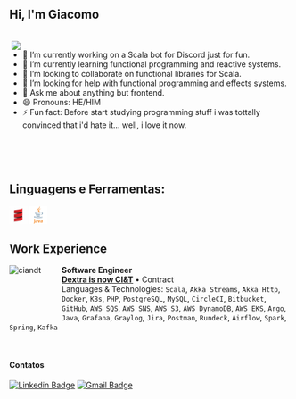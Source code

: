 ## Hi, I'm Giacomo

<br />

<img align="right" width="500" src="https://i2.wp.com/allhtaccess.info/wp-content/uploads/2018/03/programming.gif?fit=1281%2C716&ssl=1" />


- 🔭 I’m currently working on a Scala bot for Discord just for fun.
- 🌱 I’m currently learning functional programming and reactive systems.
- 👯 I’m looking to collaborate on functional libraries for Scala.
- 🤔 I’m looking for help with functional programming and effects systems.
- 💬 Ask me about anything but frontend.
- 😄 Pronouns: HE/HIM
- ⚡ Fun fact: Before start studying programming stuff i was tottally convinced that i'd hate it... well, i love it now.
<br />
<br />
<br />

## **Linguagens e Ferramentas:**

<code><img height="32" src="https://raw.githubusercontent.com/github/explore/80688e429a7d4ef2fca1e82350fe8e3517d3494d/topics/scala/scala.png" alt="scala"/></code>
<code><img height="32" src="https://raw.githubusercontent.com/github/explore/80688e429a7d4ef2fca1e82350fe8e3517d3494d/topics/java/java.png" alt="java"/></code>
<br />

## **Work Experience**
[<img align="left" height="94px" width="94px" alt="ciandt" src="https://encrypted-tbn0.gstatic.com/images?q=tbn:ANd9GcSJKdkxVONTH3-M3EiSGoZGx_Q9vqy78rrVKETeCn247CtJd3QN5EPHuljP9Hm7tBOyvAE&usqp=CAU"/>](https://ciandt.com/)

**Software Engineer** \
[**Dextra is now CI&T**](https://ciandt.com/) • Contract \
Languages & Technologies: `Scala`, `Akka Streams`, `Akka Http`, `Docker`, `K8s`, `PHP`, `PostgreSQL`, `MySQL`, `CircleCI`, `Bitbucket`, `GitHub`, `AWS SQS`, `AWS SNS`, `AWS S3`, `AWS DynamoDB`, `AWS EKS`, `Argo`, `Java`, `Grafana`, `Graylog`, `Jira`, `Postman`, `Rundeck`, `Airflow`, `Spark`, `Spring`, `Kafka`


[linkedin]: https://www.linkedin.com/in/giacomo-magri-7946ab191/

<br>

#### Contatos
[![Linkedin Badge](https://img.shields.io/badge/-LinkedIn-blue?style=for-the-badge&logo=Linkedin&logoColor=white&link=https://www.linkedin.com/in/giacomo-magri-7946ab191/)](https://www.linkedin.com/in/giacomo-magri-7946ab191/)
[![Gmail Badge](https://img.shields.io/badge/-Gmail-c14438?style=for-the-badge&logo=Gmail&logoColor=white&link=mailto:giacomomagri22@gmail.com)](mailto:giacomomagri22@gmail.com)
